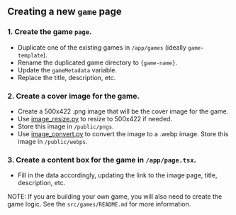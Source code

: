 ## Creating a new `game` page

### 1. Create the game `page`.

- Duplicate one of the existing games in `/app/games` (ideally `game-template`).
- Rename the duplicated game directory to `{game-name}`.
- Update the `gameMetadata` variable.
- Replace the title, description, etc.

### 2. Create a cover image for the game.

- Create a 500x422 .png image that will be the cover image for the game.
- Use [image_resize.py](https://github.com/ShaneBonkowski/file-utilities/blob/main/src/file_utilities/image/image_resize.py) to resize to 500x422 if needed.
- Store this image in `/public/pngs`.
- Use [image_convert.py](https://github.com/ShaneBonkowski/file-utilities/blob/main/src/file_utilities/image/image_convert.py) to convert the image to a .webp image. Store this image in `/public/webps`.

### 3. Create a content box for the game in `/app/page.tsx`.

- Fill in the data accordingly, updating the link to the image page, title, description, etc.

NOTE: If you are building your own game, you will also need to create the game logic. See the `src/games/README.md` for more information.
